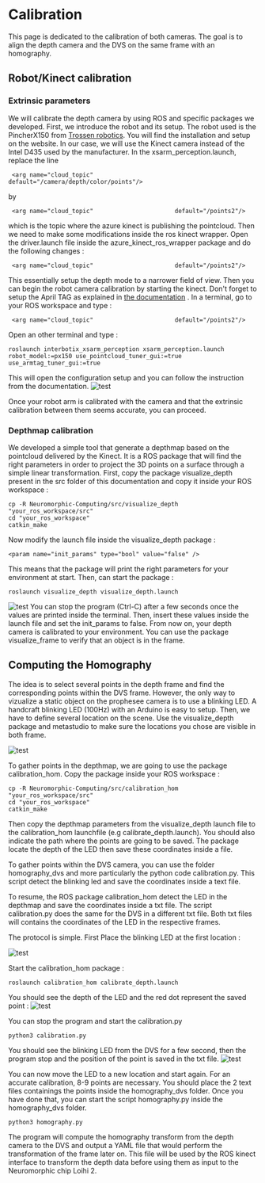 # Calibration

This page is dedicated to the calibration of both cameras. The goal is to align the depth camera and the DVS on the same frame with an homography. 

## Robot/Kinect calibration

### Extrinsic parameters

We will calibrate the depth camera by using ROS and specific packages we developed. First, we introduce the robot and its setup. The robot used is the PincherX150 from [Trossen robotics](https://docs.trossenrobotics.com/interbotix_xsarms_docs/specifications/px150.html). You will find the installation and setup on the website. In our case, we will use the Kinect camera instead of the Intel D435 used by the manufacturer. 
In the xsarm_perception.launch, replace the line 
```
 <arg name="cloud_topic"                       default="/camera/depth/color/points"/>
```
by 
```
 <arg name="cloud_topic"                       default="/points2"/>
```
which is the topic where the azure kinect is publishing the pointcloud. Then we need to make some modifications inside the ros kinect wrapper. Open the driver.launch file inside the azure_kinect_ros_wrapper package and do the following changes :
```
 <arg name="cloud_topic"                       default="/points2"/>
```
This essentially setup the depth mode to a narrower field of view.
Then you can begin the robot camera calibration by starting the kinect. Don't forget to setup the April TAG as explained in [the documentation](https://docs.trossenrobotics.com/interbotix_xsarms_docs/ros1_packages/perception_pipeline_configuration.html) . In a terminal, go to your ROS workspace and type :
```
 <arg name="cloud_topic"                       default="/points2"/>
```
Open an other terminal and type :
```
roslaunch interbotix_xsarm_perception xsarm_perception.launch robot_model:=px150 use_pointcloud_tuner_gui:=true use_armtag_tuner_gui:=true
```
This will open the configuration setup and you can follow the instruction from the documentation.
![test](https://github.com/rouzinho/Neuromorphic-Computing/blob/main/img/robot_settings.png?raw=true)

Once your robot arm is calibrated with the camera and that the extrinsic calibration between them seems accurate, you can proceed.

### Depthmap calibration

We developed a simple tool that generate a depthmap based on the pointcloud delivered by the Kinect. It is a ROS package that will find the right parameters in order to project the 3D points on a surface through a simple linear transformation. First, copy the package visualize_depth present in the src folder of this documentation and copy it inside your ROS workspace :
```
cp -R Neuromorphic-Computing/src/visualize_depth "your_ros_workspace/src"
cd "your_ros_workspace"
catkin_make
```
Now modify the launch file inside the visualize_depth package :
```
<param name="init_params" type="bool" value="false" />
```
This means that the package will print the right parameters for your environment at start. Then, can start the package :
```
roslaunch visualize_depth visualize_depth.launch
```
![test](https://github.com/rouzinho/Neuromorphic-Computing/blob/main/img/visualize_depth.png?raw=true)
You can stop the program (Ctrl-C) after a few seconds once the values are printed inside the terminal. Then, insert these values inside the launch file and set the init_params to false. From now on, your depth camera is calibrated to your environment. You can use the package visualize_frame to verify that an object is in the frame.

## Computing the Homography

The idea is to select several points in the depth frame and find the corresponding points within the DVS frame. However, the only way to vizualize a static object on the prophesee camera is to use a blinking LED. A handcraft blinking LED (100Hz) with an Arduino is easy to setup. Then, we have to define several location on the scene. Use the visualize_depth package and metastudio to make sure the locations you chose are visible in both frame.

![test](https://github.com/rouzinho/Neuromorphic-Computing/blob/main/img/scene.jpg?raw=true)

To gather points in the depthmap, we are going to use the package calibration_hom. Copy the package inside your ROS workspace :
```
cp -R Neuromorphic-Computing/src/calibration_hom "your_ros_workspace/src"
cd "your_ros_workspace"
catkin_make
```
Then copy the depthmap parameters from the visualize_depth launch file to the calibration_hom launchfile (e.g calibrate_depth.launch). You should also indicate the path where the points are going to be saved. The package locate the depth of the LED then save these coordinates inside a file.

To gather points within the DVS camera, you can use the folder homography_dvs and more particularly the python code calibration.py. This script detect the blinking led and save the coordinates inside a text file.

To resume, the ROS package calibration_hom detect the LED in the depthmap and save the coordinates inside a txt file. The script calibration.py does the same for the DVS in a different txt file. Both txt files will contains the coordinates of the LED in the respective frames.

The protocol is simple. First Place the blinking LED at the first location :

![test](https://github.com/rouzinho/Neuromorphic-Computing/blob/main/img/led.jpg?raw=true)

Start the calibration_hom package :
```
roslaunch calibration_hom calibrate_depth.launch
```
You should see the depth of the LED and the red dot represent the saved point :
![test](https://github.com/rouzinho/Neuromorphic-Computing/blob/main/img/screen_calib_depth.png?raw=true)

You can stop the program and start the calibration.py

```
python3 calibration.py
```
You should see the blinking LED from the DVS for a few second, then the program stop and the position of the point is saved in the txt file.
![test](https://github.com/rouzinho/Neuromorphic-Computing/blob/main/img/calib_dvs.gif?raw=true)

You can now move the LED to a new location and start again. For an accurate calibration, 8-9 points are necessary. You should place the 2 text files containings the points inside the homography_dvs folder.
Once you have done that, you can start the script homography.py inside the homography_dvs folder. 

```
python3 homography.py
```

The program will compute the homography transform from the depth camera to the DVS and output a YAML file that would perform the transformation of the frame later on. This file will be used by the ROS kinect interface to transform the depth data before using them as input to the Neuromorphic chip Loihi 2.